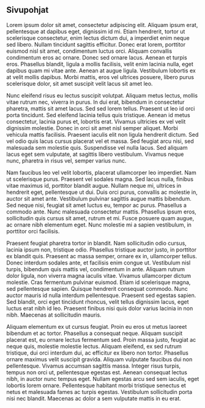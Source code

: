 ## Sivupohjat

Lorem ipsum dolor sit amet, consectetur adipiscing elit. Aliquam ipsum erat, pellentesque at dapibus eget, dignissim id mi. Etiam hendrerit, tortor ut scelerisque consectetur, enim lectus dictum dui, a imperdiet enim neque sed libero. Nullam tincidunt sagittis efficitur. Donec erat lorem, porttitor euismod nisl sit amet, condimentum luctus orci. Aliquam convallis condimentum eros ac ornare. Donec sed ornare lacus. Aenean et turpis eros. Phasellus blandit, ligula a mollis facilisis, velit enim lacinia nulla, eget dapibus quam mi vitae ante. Aenean at augue ligula. Vestibulum lobortis ex at velit mollis dapibus. Morbi mattis, eros vel ultrices posuere, libero purus scelerisque dolor, sit amet suscipit velit lacus sit amet leo.

Nunc eleifend risus eu lectus suscipit volutpat. Aliquam metus lectus, mollis vitae rutrum nec, viverra in purus. In dui erat, bibendum in consectetur pharetra, mattis sit amet lacus. Sed sed lorem tellus. Praesent ut leo id orci porta tincidunt. Sed eleifend lacinia tellus quis tristique. Aenean id metus consectetur, lacinia purus et, lobortis erat. Vivamus ultricies ex vel velit dignissim molestie. Donec in orci sit amet nisl semper aliquet. Morbi vehicula mattis facilisis. Praesent iaculis elit non ligula hendrerit dictum. Sed vel odio quis lacus cursus placerat vel et massa. Sed feugiat arcu nisi, sed malesuada sem molestie quis. Suspendisse vel nulla lacus. Sed aliquam lacus eget sem vulputate, at sagittis libero vestibulum. Vivamus neque nunc, pharetra in risus vel, semper varius nunc.

Nam faucibus leo vel velit lobortis, placerat ullamcorper leo imperdiet. Nam ut scelerisque purus. Praesent vel sodales magna. Sed lacus nulla, finibus vitae maximus id, porttitor blandit augue. Nullam neque mi, ultrices in hendrerit eget, pellentesque ut dui. Duis orci purus, convallis ac molestie in, auctor sit amet ante. Vestibulum pulvinar sagittis augue mattis bibendum. Sed neque nisi, feugiat sit amet luctus eu, tempor ac purus. Phasellus a commodo ante. Nunc malesuada consectetur mattis. Phasellus ipsum eros, sollicitudin quis cursus sit amet, rutrum et mi. Fusce posuere quam augue, ac ornare nibh elementum eget. Nunc molestie mi a sapien vestibulum, in porttitor orci facilisis.

Praesent feugiat pharetra tortor in blandit. Nam sollicitudin odio cursus, lacinia ipsum non, tristique odio. Phasellus tristique auctor justo, in porttitor ex blandit quis. Praesent ac massa semper, ornare ex in, ullamcorper tellus. Donec interdum sodales ante, et facilisis enim congue ut. Vestibulum nisl turpis, bibendum quis mattis vel, condimentum in ante. Aliquam rutrum dolor ligula, non viverra magna iaculis vitae. Vivamus ullamcorper dictum molestie. Cras fermentum pulvinar euismod. Etiam id scelerisque magna, sed pellentesque sapien. Quisque hendrerit consequat commodo. Nunc auctor mauris id nulla interdum pellentesque. Praesent sed egestas sapien. Sed blandit, orci eget tincidunt rhoncus, velit tellus dignissim lacus, eget luctus erat nibh id leo. Praesent finibus nisi quis dolor varius lacinia in non nibh. Maecenas at sollicitudin mauris.

Aliquam elementum ex ut cursus feugiat. Proin eu eros ut metus laoreet bibendum et ac tortor. Phasellus a consequat neque. Aliquam suscipit placerat est, eu ornare lectus fermentum sed. Proin massa justo, feugiat ac neque quis, molestie molestie lectus. Aliquam eleifend, ex sed rutrum tristique, dui orci interdum dui, ac efficitur ex libero non tortor. Phasellus ornare maximus velit suscipit gravida. Aliquam vulputate faucibus dui non pellentesque. Vivamus accumsan sagittis massa. Integer risus turpis, tempus non orci ut, pellentesque egestas est. Aenean consequat lectus nibh, in auctor nunc tempus eget. Nullam egestas arcu sed sem iaculis, eget lobortis lorem ornare. Pellentesque habitant morbi tristique senectus et netus et malesuada fames ac turpis egestas. Vestibulum sollicitudin porta nisi nec blandit. Maecenas ac dolor a sem vulputate mattis in eu erat. 
